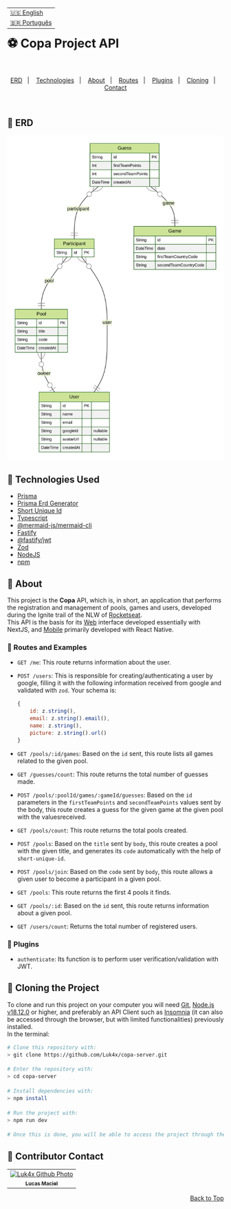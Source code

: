 <table align="right">
  <tr>
    <td>
      <a href="readme-en.md">🇺🇸 English</a>
    </td>
  </tr>
  <tr>
    <td>
      <a href="README.md">🇧🇷 Português</a>
    </td>
  </tr>
</table>
<br>

# ⚽ Copa Project API

<br>
<p align="center">
  <a href="#-erd">ERD</a>&nbsp;&nbsp;&nbsp;|&nbsp;&nbsp;&nbsp;
  <a href="#-technologies-used">Technologies</a>&nbsp;&nbsp;&nbsp;|&nbsp;&nbsp;&nbsp;
  <a href="#-about">About</a>&nbsp;&nbsp;&nbsp;|&nbsp;&nbsp;&nbsp;
  <a href="#-routes-and-examples">Routes</a>&nbsp;&nbsp;&nbsp;|&nbsp;&nbsp;&nbsp;
  <a href="#-plugins">Plugins</a>&nbsp;&nbsp;&nbsp;|&nbsp;&nbsp;&nbsp;
  <a href="#-cloning-the-project">Cloning</a>&nbsp;&nbsp;&nbsp;|&nbsp;&nbsp;&nbsp;
  <a href="#-contributor-contact">Contact</a>
</p>
<br>

## 🌳 ERD
<div align="center">
 <img src="./prisma/ERD.svg" alt="prisma erd image" />
</div>

## 🚀 Technologies Used

- [Prisma](https://www.prisma.io/)
- [Prisma Erd Generator](https://www.npmjs.com/package/prisma-erd-generator)
- [Short Unique Id](https://www.npmjs.com/package/short-unique-id)
- [Typescript](https://www.typescriptlang.org/)
- [@mermaid-js/mermaid-cli](https://www.npmjs.com/package/@mermaid-js/mermaid-cli)
- [Fastify](https://www.fastify.io/)
- [@fastify/jwt](https://www.npmjs.com/package/@fastify/jwt)
- [Zod](https://www.npmjs.com/package/zod)
- [NodeJS](https://nodejs.org)
- [npm](https://www.npmjs.com/)

## 📝 About

This project is the **Copa** API, which is, in short, an application that performs the registration and management of pools, games and users, developed during the Ignite trail of the NLW of [Rocketseat](https://www.rocketseat.com.br/).<br>
This API is the basis for its [Web](https://github.com/Luk4x/copa-web) interface developed essentially with NextJS, and [Mobile](https://github.com/Luk4x/copa-mobile) primarily developed with React Native.

### 📃 Routes and Examples
- `GET /me`: This route returns information about the user.

- `POST /users`: This is responsible for creating/authenticating a user by google, filling it with the following information received from google and validated with `zod`. Your schema is:

    ```js
    {
        id: z.string(),
        email: z.string().email(),
        name: z.string(),
        picture: z.string().url()
    }
    ```

- `GET /pools/:id/games`: Based on the `id` sent, this route lists all games related to the given pool.

- `GET /guesses/count`: This route returns the total number of guesses made.

- `POST /pools/:poolId/games/:gameId/guesses`: Based on the `id` parameters in the `firstTeamPoints` and `secondTeamPoints` values ​​sent by the body, this route creates a guess for the given game at the given pool with the values ​​received.
  
- `GET /pools/count`: This route returns the total pools created.

- `POST /pools`: Based on the `title` sent by `body`, this route creates a pool with the given title, and generates its `code` automatically with the help of `short-unique-id`.

- `POST /pools/join`: Based on the `code` sent by `body`, this route allows a given user to become a participant in a given pool.

- `GET /pools`: This route returns the first 4 pools it finds.

- `GET /pools/:id`: Based on the `id` sent, this route returns information about a given pool.

- `GET /users/count`: Returns the total number of registered users.

### 🔑 Plugins
- `authenticate`: Its function is to perform user verification/validation with JWT.

## 📖 Cloning the Project

To clone and run this project on your computer you will need [Git](https://git-scm.com/), [Node.js v18.12.0](https://nodejs.org/en/) or higher, and preferably an API Client such as [Insomnia](https://insomnia.rest/) (it can also be accessed through the browser, but with limited functionalities) previously installed.<br>In the terminal:

```bash
# Clone this repository with:
> git clone https://github.com/Luk4x/copa-server.git

# Enter the repository with:
> cd copa-server

# Install dependencies with: 
> npm install

# Run the project with:
> npm run dev

# Once this is done, you will be able to access the project through the link that will appear in the terminal! (something like http://localhost:3333/ or http://0.0.0.0:3333/)
```

## 🤝 Contributor Contact

<table>
  <tr>
    <td align="center">
      <a href="https://www.linkedin.com/in/lucasmacielf/">
        <img src="https://avatars.githubusercontent.com/Luk4x" width="150px;" alt="Luk4x Github Photo"/><br>
        <sub>
          <b>Lucas Maciel</b>
        </sub>
      </a>
    </td>
  </tr>
</table>

<p align="right">
  <a href="#-copa-project-api">Back to Top</a>
</p>
